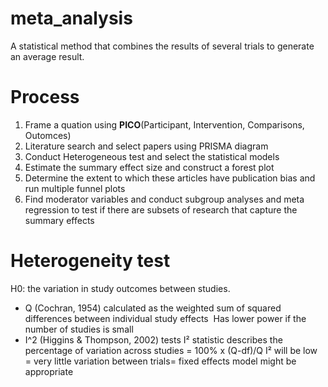 # meta_analysis
A statistical method that combines the results of several trials to generate an average result. 

# Process
1. Frame a quation using **PICO**(Participant, Intervention, Comparisons, Outomces)
2. Literature search and select papers using PRISMA diagram
3. Conduct Heterogeneous test and select the statistical models
4. Estimate the summary effect size and construct a forest plot
5. Determine the extent to which these articles have publication bias and run multiple funnel plots
6. Find moderator variables and conduct subgroup analyses and meta regression to test if there are subsets of research that capture the summary effects 

# Heterogeneity test 
H0: the variation in study outcomes between studies.

- Q (Cochran, 1954) 
calculated as the weighted sum of squared differences between individual study effects 
Has lower power if the number of studies is small
- I^2 (Higgins & Thompson, 2002) tests
I² statistic describes the percentage of variation across studies = 100% x (Q-df)/Q
I² will be low = very little variation between trials= fixed effects model might be appropriate
